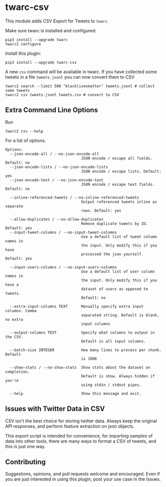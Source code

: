 # twarc-csv

This module adds CSV Export for Tweets to `twarc`.

Make sure twarc is installed and configured:

```
pip3 install --upgrade twarc
twarc2 configure
```

Install this plugin:

```
pip3 install --upgrade twarc-csv
```

A new `csv` command will be available in twarc. If you have collected some
tweets in a file `tweets.jsonl` you can now convert them to CSV

```
twarc2 search --limit 500 "blacklivesmatter" tweets.jsonl # collect some tweets
twarc2 csv tweets.jsonl tweets.csv # convert to CSV
```

## Extra Command Line Options

Run

```
twarc2 csv --help
```

For a list of options.

```
Options:
  --json-encode-all / --no-json-encode-all
                                  JSON encode / escape all fields. Default: no
  --json-encode-lists / --no-json-encode-lists
                                  JSON encode / escape lists. Default: yes
  --json-encode-text / --no-json-encode-text
                                  JSON encode / escape text fields. Default: no

  --inline-referenced-tweets / --no-inline-referenced-tweets
                                  Output referenced tweets inline as separate
                                  rows. Default: yes

  --allow-duplicates / --no-allow-duplicates
                                  Remove duplicate tweets by ID. Default: yes
  --input-tweet-columns / --no-input-tweet-columns
                                  Use a default list of tweet column names in
                                  the input. Only modify this if you have
                                  processed the json yourself. Default: yes

  --input-users-columns / --no-input-users-columns
                                  Use a default list of user column names in
                                  the input. Only modify this if you have a
                                  dataset of users as opposed to tweets.
                                  Default: no

  --extra-input-columns TEXT      Manually specify extra input columns. Comma
                                  separated string. Default is blank, no extra
                                  input columns

  --output-columns TEXT           Specify what columns to output in the CSV.
                                  Default is all input columns.

  --batch-size INTEGER            How many lines to process per chunk. Default
                                  is 1000

  --show-stats / --no-show-stats  Show stats about the dataset on completion.
                                  Default is show. Always hidden if you're
                                  using stdin / stdout pipes.

  --help                          Show this message and exit.
```

## Issues with Twitter Data in CSV

CSV isn't the best choice for storing twitter data. Always keep the original API responses, and perform feature extraction on json objects.

This export script is intended for convenience, for importing samples of data into other tools, there are many ways to format a CSV of tweets, and this is just one way.

## Contributing

Suggestions, opinions, and pull requests welcome and encouraged. Even if you are just interested in using this plugin, post your use case in the Issues.
